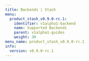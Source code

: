 ```yaml
---
title: Backends | Stash
menu:
  product_stash_v0.9.0-rc.1:
    identifier: v1alpha1-backend
    name: Supported Backends
    parent: v1alpha1-guides
    weight: 30
menu_name: product_stash_v0.9.0-rc.1
info:
  version: v0.9.0-rc.1
---
```


